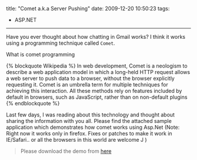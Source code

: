 title: "Comet a.k.a Server Pushing"
date: 2009-12-20 10:50:23
tags:

- ASP.NET

---

Have you ever thought about how chatting in Gmail works? I think it works using a programming technique called `Comet`.

What is comet programming

{% blockquote Wikipedia %}
In web development, Comet is a neologism to describe a web application model in which a long-held HTTP request allows a web server to push data to a browser, without the browser explicitly requesting it. Comet is an umbrella term for multiple techniques for achieving this interaction. All these methods rely on features included by default in browsers, such as JavaScript, rather than on non-default plugins
{% endblockquote %}

Last few days, I was reading about this technology and thought about sharing the information with you all. Please find the attached sample application which demonstrates how comet works using Asp.Net (Note: Right now it works only in firefox. Fixes or patches to make it work in IE/Safari.. or all the browsers in this world are welcome J )

> Please download the demo from [here](/download/Comet.zip)
